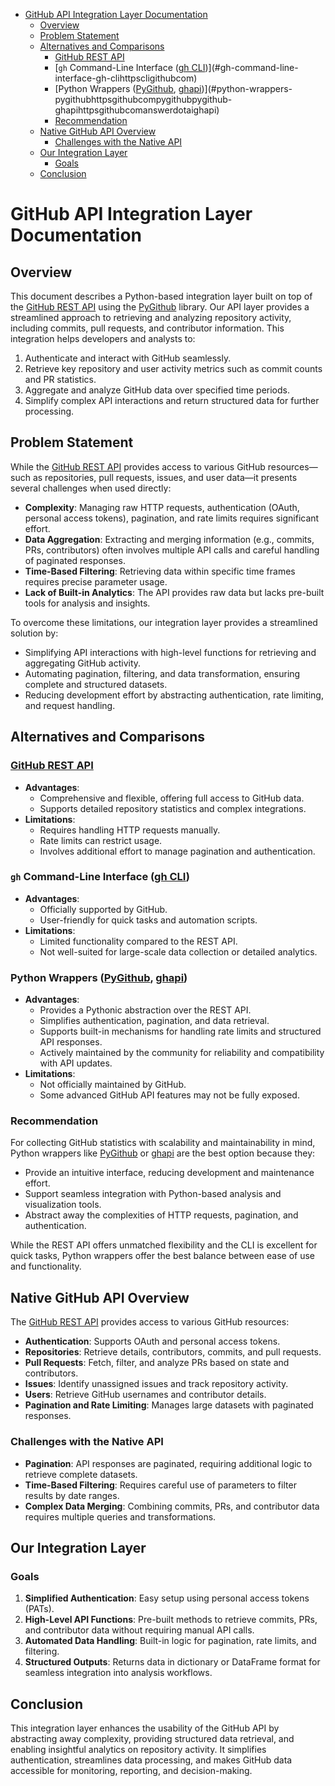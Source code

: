 <!-- toc -->

- [GitHub API Integration Layer Documentation](#github-api-integration-layer-documentation)
  * [Overview](#overview)
  * [Problem Statement](#problem-statement)
  * [Alternatives and Comparisons](#alternatives-and-comparisons)
    + [GitHub REST API](#github-rest-api)
    + [`gh` Command-Line Interface ([gh CLI](https://cli.github.com))](#gh-command-line-interface-gh-clihttpscligithubcom)
    + [Python Wrappers ([PyGithub](https://github.com/PyGithub/PyGithub), [ghapi](https://github.com/AnswerDotAI/ghapi))](#python-wrappers-pygithubhttpsgithubcompygithubpygithub-ghapihttpsgithubcomanswerdotaighapi)
    + [Recommendation](#recommendation)
  * [Native GitHub API Overview](#native-github-api-overview)
    + [Challenges with the Native API](#challenges-with-the-native-api)
  * [Our Integration Layer](#our-integration-layer)
    + [Goals](#goals)
  * [Conclusion](#conclusion)

<!-- tocstop -->

# GitHub API Integration Layer Documentation

## Overview

This document describes a Python-based integration layer built on top of the
[GitHub REST API](https://docs.github.com/en/rest) using the
[PyGithub](https://pygithub.readthedocs.io/en/latest/) library. Our API layer
provides a streamlined approach to retrieving and analyzing repository activity,
including commits, pull requests, and contributor information. This integration
helps developers and analysts to:

1. Authenticate and interact with GitHub seamlessly.
2. Retrieve key repository and user activity metrics such as commit counts and
   PR statistics.
3. Aggregate and analyze GitHub data over specified time periods.
4. Simplify complex API interactions and return structured data for further
   processing.

## Problem Statement

While the [GitHub REST API](https://docs.github.com/en/rest) provides access to
various GitHub resources—such as repositories, pull requests, issues, and user
data—it presents several challenges when used directly:

- **Complexity**: Managing raw HTTP requests, authentication (OAuth, personal
  access tokens), pagination, and rate limits requires significant effort.
- **Data Aggregation**: Extracting and merging information (e.g., commits, PRs,
  contributors) often involves multiple API calls and careful handling of
  paginated responses.
- **Time-Based Filtering**: Retrieving data within specific time frames requires
  precise parameter usage.
- **Lack of Built-in Analytics**: The API provides raw data but lacks pre-built
  tools for analysis and insights.

To overcome these limitations, our integration layer provides a streamlined
solution by:

- Simplifying API interactions with high-level functions for retrieving and
  aggregating GitHub activity.
- Automating pagination, filtering, and data transformation, ensuring complete
  and structured datasets.
- Reducing development effort by abstracting authentication, rate limiting, and
  request handling.

## Alternatives and Comparisons

### [GitHub REST API](https://docs.github.com/en/rest?apiVersion=2022-11-28)

- **Advantages**:
  - Comprehensive and flexible, offering full access to GitHub data.
  - Supports detailed repository statistics and complex integrations.
- **Limitations**:
  - Requires handling HTTP requests manually.
  - Rate limits can restrict usage.
  - Involves additional effort to manage pagination and authentication.

### `gh` Command-Line Interface ([gh CLI](https://cli.github.com))

- **Advantages**:
  - Officially supported by GitHub.
  - User-friendly for quick tasks and automation scripts.
- **Limitations**:
  - Limited functionality compared to the REST API.
  - Not well-suited for large-scale data collection or detailed analytics.

### Python Wrappers ([PyGithub](https://github.com/PyGithub/PyGithub), [ghapi](https://github.com/AnswerDotAI/ghapi))

- **Advantages**:
  - Provides a Pythonic abstraction over the REST API.
  - Simplifies authentication, pagination, and data retrieval.
  - Supports built-in mechanisms for handling rate limits and structured API
    responses.
  - Actively maintained by the community for reliability and compatibility with
    API updates.
- **Limitations**:
  - Not officially maintained by GitHub.
  - Some advanced GitHub API features may not be fully exposed.

### Recommendation

For collecting GitHub statistics with scalability and maintainability in mind,
Python wrappers like [PyGithub](https://github.com/PyGithub/PyGithub) or
[ghapi](https://github.com/AnswerDotAI/ghapi) are the best option because they:

- Provide an intuitive interface, reducing development and maintenance effort.
- Support seamless integration with Python-based analysis and visualization
  tools.
- Abstract away the complexities of HTTP requests, pagination, and
  authentication.

While the REST API offers unmatched flexibility and the CLI is excellent for
quick tasks, Python wrappers offer the best balance between ease of use and
functionality.

## Native GitHub API Overview

The [GitHub REST API](https://docs.github.com/en/rest) provides access to
various GitHub resources:

- **Authentication**: Supports OAuth and personal access tokens.
- **Repositories**: Retrieve details, contributors, commits, and pull requests.
- **Pull Requests**: Fetch, filter, and analyze PRs based on state and
  contributors.
- **Issues**: Identify unassigned issues and track repository activity.
- **Users**: Retrieve GitHub usernames and contributor details.
- **Pagination and Rate Limiting**: Manages large datasets with paginated
  responses.

### Challenges with the Native API

- **Pagination**: API responses are paginated, requiring additional logic to
  retrieve complete datasets.
- **Time-Based Filtering**: Requires careful use of parameters to filter results
  by date ranges.
- **Complex Data Merging**: Combining commits, PRs, and contributor data
  requires multiple queries and transformations.

## Our Integration Layer

### Goals

1. **Simplified Authentication**: Easy setup using personal access tokens
   (PATs).
2. **High-Level API Functions**: Pre-built methods to retrieve commits, PRs, and
   contributor data without requiring manual API calls.
3. **Automated Data Handling**: Built-in logic for pagination, rate limits, and
   filtering.
4. **Structured Outputs**: Returns data in dictionary or DataFrame format for
   seamless integration into analysis workflows.

## Conclusion

This integration layer enhances the usability of the GitHub API by abstracting
away complexity, providing structured data retrieval, and enabling insightful
analytics on repository activity. It simplifies authentication, streamlines data
processing, and makes GitHub data accessible for monitoring, reporting, and
decision-making.
